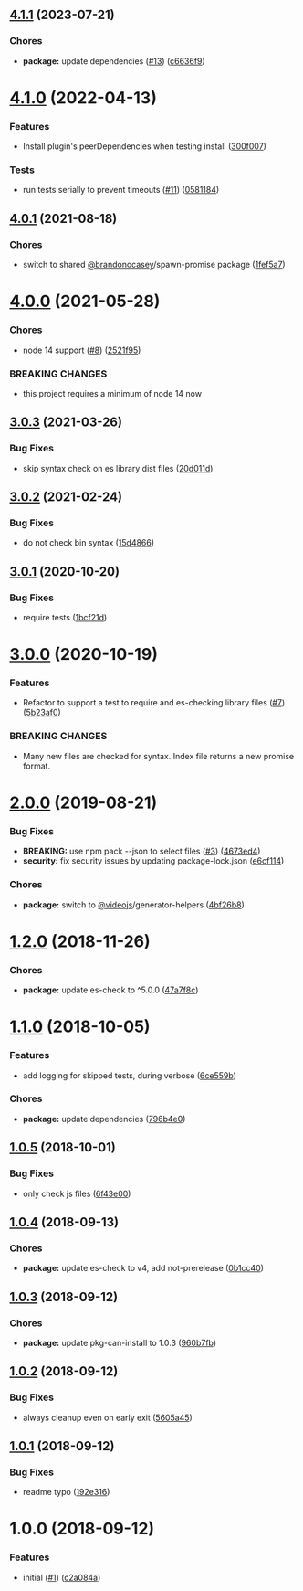 <a name="4.1.1"></a>
## [4.1.1](https://github.com/videojs/videojs-generator-verify/compare/v4.1.0...v4.1.1) (2023-07-21)

### Chores

* **package:** update dependencies ([#13](https://github.com/videojs/videojs-generator-verify/issues/13)) ([c6636f9](https://github.com/videojs/videojs-generator-verify/commit/c6636f9))

<a name="4.1.0"></a>
# [4.1.0](https://github.com/videojs/videojs-generator-verify/compare/v4.0.1...v4.1.0) (2022-04-13)

### Features

* Install plugin's peerDependencies when testing install ([300f007](https://github.com/videojs/videojs-generator-verify/commit/300f007))

### Tests

* run tests serially to prevent timeouts ([#11](https://github.com/videojs/videojs-generator-verify/issues/11)) ([0581184](https://github.com/videojs/videojs-generator-verify/commit/0581184))

<a name="4.0.1"></a>
## [4.0.1](https://github.com/videojs/videojs-generator-verify/compare/v4.0.0...v4.0.1) (2021-08-18)

### Chores

* switch to shared [@brandonocasey](https://github.com/brandonocasey)/spawn-promise package ([1fef5a7](https://github.com/videojs/videojs-generator-verify/commit/1fef5a7))

<a name="4.0.0"></a>
# [4.0.0](https://github.com/videojs/videojs-generator-verify/compare/v3.0.3...v4.0.0) (2021-05-28)

### Chores

* node 14 support ([#8](https://github.com/videojs/videojs-generator-verify/issues/8)) ([2521f95](https://github.com/videojs/videojs-generator-verify/commit/2521f95))


### BREAKING CHANGES

* this project requires a minimum of node 14 now

<a name="3.0.3"></a>
## [3.0.3](https://github.com/videojs/videojs-generator-verify/compare/v3.0.2...v3.0.3) (2021-03-26)

### Bug Fixes

* skip syntax check on es library dist files ([20d011d](https://github.com/videojs/videojs-generator-verify/commit/20d011d))

<a name="3.0.2"></a>
## [3.0.2](https://github.com/videojs/videojs-generator-verify/compare/v3.0.1...v3.0.2) (2021-02-24)

### Bug Fixes

* do not check bin syntax ([15d4866](https://github.com/videojs/videojs-generator-verify/commit/15d4866))

<a name="3.0.1"></a>
## [3.0.1](https://github.com/videojs/videojs-generator-verify/compare/v3.0.0...v3.0.1) (2020-10-20)

### Bug Fixes

* require tests ([1bcf21d](https://github.com/videojs/videojs-generator-verify/commit/1bcf21d))

<a name="3.0.0"></a>
# [3.0.0](https://github.com/videojs/videojs-generator-verify/compare/v2.0.0...v3.0.0) (2020-10-19)

### Features

* Refactor to support a test to require and es-checking library files  ([#7](https://github.com/videojs/videojs-generator-verify/issues/7)) ([5b23af0](https://github.com/videojs/videojs-generator-verify/commit/5b23af0))


### BREAKING CHANGES

* Many new files are checked for syntax. Index file returns a new promise format.

<a name="2.0.0"></a>
# [2.0.0](https://github.com/videojs/videojs-generator-verify/compare/v1.2.0...v2.0.0) (2019-08-21)

### Bug Fixes

* **BREAKING:** use npm pack --json to select files ([#3](https://github.com/videojs/videojs-generator-verify/issues/3)) ([4673ed4](https://github.com/videojs/videojs-generator-verify/commit/4673ed4))
* **security:** fix security issues by updating package-lock.json ([e6cf114](https://github.com/videojs/videojs-generator-verify/commit/e6cf114))

### Chores

* **package:** switch to [@videojs](https://github.com/videojs)/generator-helpers ([4bf26b8](https://github.com/videojs/videojs-generator-verify/commit/4bf26b8))

<a name="1.2.0"></a>
# [1.2.0](https://github.com/videojs/videojs-generator-verify/compare/v1.1.0...v1.2.0) (2018-11-26)

### Chores

* **package:** update es-check to ^5.0.0 ([47a7f8c](https://github.com/videojs/videojs-generator-verify/commit/47a7f8c))

<a name="1.1.0"></a>
# [1.1.0](https://github.com/videojs/videojs-generator-verify/compare/v1.0.5...v1.1.0) (2018-10-05)

### Features

* add logging for skipped tests, during verbose ([6ce559b](https://github.com/videojs/videojs-generator-verify/commit/6ce559b))

### Chores

* **package:** update dependencies ([796b4e0](https://github.com/videojs/videojs-generator-verify/commit/796b4e0))

<a name="1.0.5"></a>
## [1.0.5](https://github.com/videojs/videojs-generator-verify/compare/v1.0.4...v1.0.5) (2018-10-01)

### Bug Fixes

* only check js files ([6f43e00](https://github.com/videojs/videojs-generator-verify/commit/6f43e00))

<a name="1.0.4"></a>
## [1.0.4](https://github.com/videojs/videojs-generator-verify/compare/v1.0.3...v1.0.4) (2018-09-13)

### Chores

* **package:** update es-check to v4, add not-prerelease ([0b1cc40](https://github.com/videojs/videojs-generator-verify/commit/0b1cc40))

<a name="1.0.3"></a>
## [1.0.3](https://github.com/videojs/videojs-generator-verify/compare/v1.0.2...v1.0.3) (2018-09-12)

### Chores

* **package:** update pkg-can-install to 1.0.3 ([960b7fb](https://github.com/videojs/videojs-generator-verify/commit/960b7fb))

<a name="1.0.2"></a>
## [1.0.2](https://github.com/videojs/videojs-generator-verify/compare/v1.0.1...v1.0.2) (2018-09-12)

### Bug Fixes

* always cleanup even on early exit ([5605a45](https://github.com/videojs/videojs-generator-verify/commit/5605a45))

<a name="1.0.1"></a>
## [1.0.1](https://github.com/videojs/videojs-generator-verify/compare/v1.0.0...v1.0.1) (2018-09-12)

### Bug Fixes

* readme typo ([192e316](https://github.com/videojs/videojs-generator-verify/commit/192e316))

<a name="1.0.0"></a>
# 1.0.0 (2018-09-12)

### Features

* initial ([#1](https://github.com/videojs/videojs-generator-verify/issues/1)) ([c2a084a](https://github.com/videojs/videojs-generator-verify/commit/c2a084a))

